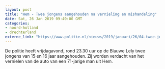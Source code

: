 ```yaml
---
layout: post
title: "Hem - Twee jongens aangehouden na vernieling en mishandeling"
date: Sat, 26 Jan 2019 09:49:00 GMT
categories: 
- noord-holland 
- drechterland 
externe_link: "https://www.politie.nl/nieuws/2019/januari/26/04-twee-jongens-aangehouden-na-vernieling-en-mishandeling.html"
---
```


De politie heeft vrijdagavond, rond 23.30 uur op de Blauwe Lely twee jongens van 15 en 16 jaar aangehouden. Zij worden verdacht van het vernielen van de auto van een 71-jarige man uit Hem.
